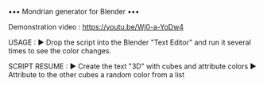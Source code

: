 ••• Mondrian generator for Blender •••

Demonstration video : https://youtu.be/Wj0-a-YoDw4

USAGE :
  ► Drop the script into the Blender "Text Editor" and run it several times to see the color changes.
  
  SCRIPT RESUME :
    ► Create the text "3D" with cubes and attribute colors
    ► Attribute to the other cubes a random color from a list
  
    
